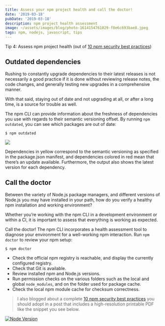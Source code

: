 ```yaml
---
title: Assess your npm project health and call the doctor!
date: '2019-03-18'
pubDate: '2019-03-18'
description: npm project health assessment
image: ~/assets/images/blog/photo-1614154761029-f8e6c693bae8.jpeg
tags: npm, nodejs, javascript, tips
---
```


Tip 4: Assess npm project health (out of [10 npm security best practices](https://snyk.io/blog/ten-npm-security-best-practices/))

## Outdated dependencies

Rushing to constantly upgrade dependencies to their latest releases is not necessarily a good practice if it is done without reviewing release notes, the code changes, and generally testing new upgrades in a comprehensive manner.

With that said, staying out of date and not upgrading at all, or after a long time, is a source for trouble as well.

The npm CLI can provide information about the freshness of dependencies you use with regards to their semantic versioning offset. By running `npm outdated`, you can see which packages are out of date:

```
$ npm outdated
```

![](https://res.cloudinary.com/snyk/image/upload/v1550482184/blog/npm-10-security-best-practices-CLI.png)

Dependencies in yellow correspond to the semantic versioning as specified in the package.json manifest, and dependencies colored in red mean that there’s an update available. Furthermore, the output also shows the latest version for each dependency.

## Call the doctor

Between the variety of Node.js package managers, and different versions of Node.js you may have installed in your path, how do you verify a healthy npm installation and working environment?

Whether you’re working with the npm CLI in a development environment or within a CI, it is important to assess that everything is working as expected.

Call the doctor! The npm CLI incorporates a health assessment tool to diagnose your environment for a well-working npm interaction. Run `npm doctor` to review your npm setup:

```
$ npm doctor
```

* Check the official npm registry is reachable, and display the currently configured registry.
* Check that Git is available.
* Review installed npm and Node.js versions.
* Run permission checks on the various folders such as the local and global `node_modules`, and on the folder used for package cache.
* Check the local npm module cache for checksum correctness.

> I also blogged about a complete [10 npm security best practices](https://snyk.io/blog/ten-npm-security-best-practices/) you should adopt in a post that includes a high-resolution printable PDF like the snippet you see below.

[![Node Version](/images/blog/yvey2bykpvbjcxrurqoz.png)](https://snyk.io/blog/ten-npm-security-best-practices/)
